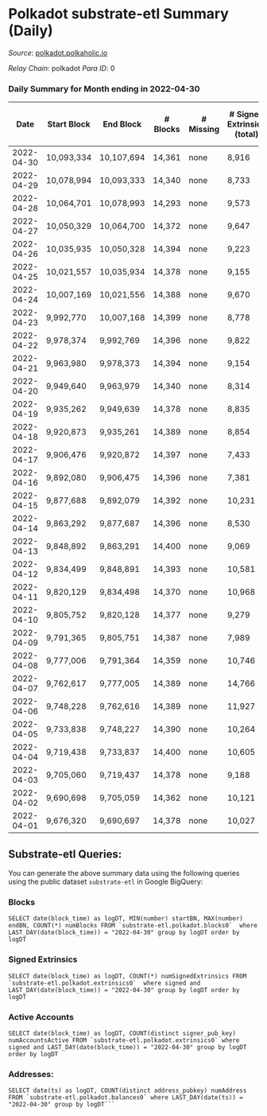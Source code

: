 # Polkadot substrate-etl Summary (Daily)

_Source_: [polkadot.polkaholic.io](https://polkadot.polkaholic.io)

*Relay Chain*: polkadot
*Para ID*: 0



### Daily Summary for Month ending in 2022-04-30


| Date | Start Block | End Block | # Blocks | # Missing | # Signed Extrinsics (total) | # Active Accounts | # Addresses with Balances | # Events | # Transfers | # XCM Transfers In | # XCM Transfers Out |
| ---- | ----------- | --------- | -------- | --------- | --------------------------- | ----------------- | ------------------------- | -------- | ----------- | ------------------ | ------------------- |
| 2022-04-30 | 10,093,334 | 10,107,694 | 14,361 | none  | 8,916 | 3,960 | 966,416 | 290,424 | 7,583 ($69,471,527.47) |   |   |
| 2022-04-29 | 10,078,994 | 10,093,333 | 14,340 | none  | 8,733 | 4,072 |  | 289,097 | 7,504 ($183,060,169.12) |   |   |
| 2022-04-28 | 10,064,701 | 10,078,993 | 14,293 | none  | 9,573 | 4,611 |  | 293,090 | 8,420 ($74,580,250.37) |   |   |
| 2022-04-27 | 10,050,329 | 10,064,700 | 14,372 | none  | 9,647 | 4,698 |  | 297,606 | 8,570 ($128,410,298.27) |   |   |
| 2022-04-26 | 10,035,935 | 10,050,328 | 14,394 | none  | 9,223 | 4,202 |  | 292,731 | 8,296 ($111,745,235.89) |   |   |
| 2022-04-25 | 10,021,557 | 10,035,934 | 14,378 | none  | 9,155 | 4,291 |  | 296,528 | 8,186 ($94,285,536.42) |   |   |
| 2022-04-24 | 10,007,169 | 10,021,556 | 14,388 | none  | 9,670 | 5,029 |  | 297,113 | 8,397 ($70,851,931.83) |   |   |
| 2022-04-23 | 9,992,770 | 10,007,168 | 14,399 | none  | 8,778 | 3,854 |  | 294,431 | 7,768 ($76,892,478.58) |   |   |
| 2022-04-22 | 9,978,374 | 9,992,769 | 14,396 | none  | 9,822 | 4,091 |  | 312,070 | 8,906 ($94,894,744.29) |   |   |
| 2022-04-21 | 9,963,980 | 9,978,373 | 14,394 | none  | 9,154 | 4,011 |  | 297,681 | 8,900 ($80,295,770.21) |   |   |
| 2022-04-20 | 9,949,640 | 9,963,979 | 14,340 | none  | 8,314 | 3,728 |  | 289,117 | 7,044 ($692,317,827.10) |   |   |
| 2022-04-19 | 9,935,262 | 9,949,639 | 14,378 | none  | 8,835 | 3,838 |  | 291,067 | 7,687 ($423,452,473.42) |   |   |
| 2022-04-18 | 9,920,873 | 9,935,261 | 14,389 | none  | 8,854 | 3,833 |  | 292,668 | 7,585 ($83,065,906.03) |   |   |
| 2022-04-17 | 9,906,476 | 9,920,872 | 14,397 | none  | 7,433 | 3,335 |  | 283,516 | 6,707 ($45,739,242.21) |   |   |
| 2022-04-16 | 9,892,080 | 9,906,475 | 14,396 | none  | 7,381 | 3,322 |  | 280,422 | 6,409 ($45,325,519.60) |   |   |
| 2022-04-15 | 9,877,688 | 9,892,079 | 14,392 | none  | 10,231 | 5,123 |  | 306,577 | 9,032 ($254,619,795.47) |   |   |
| 2022-04-14 | 9,863,292 | 9,877,687 | 14,396 | none  | 8,530 | 3,869 |  | 304,628 | 7,343 ($110,777,866.21) |   |   |
| 2022-04-13 | 9,848,892 | 9,863,291 | 14,400 | none  | 9,069 | 4,130 |  | 300,864 | 7,880 ($443,723,340.34) |   |   |
| 2022-04-12 | 9,834,499 | 9,848,891 | 14,393 | none  | 10,581 | 4,536 |  | 311,588 | 9,107 ($171,253,608.10) |   |   |
| 2022-04-11 | 9,820,129 | 9,834,498 | 14,370 | none  | 10,968 | 4,617 |  | 306,157 | 9,843 ($172,123,298.79) |   |   |
| 2022-04-10 | 9,805,752 | 9,820,128 | 14,377 | none  | 9,279 | 4,132 |  | 292,991 | 8,030 ($84,885,668.12) |   |   |
| 2022-04-09 | 9,791,365 | 9,805,751 | 14,387 | none  | 7,989 | 3,703 |  | 283,030 | 6,793 ($111,552,513.29) |   |   |
| 2022-04-08 | 9,777,006 | 9,791,364 | 14,359 | none  | 10,746 | 4,190 |  | 298,728 | 8,271 ($93,317,802.48) |   |   |
| 2022-04-07 | 9,762,617 | 9,777,005 | 14,389 | none  | 14,766 | 6,438 |  | 327,429 | 12,410 ($97,354,764.68) |   |   |
| 2022-04-06 | 9,748,228 | 9,762,616 | 14,389 | none  | 11,927 | 5,598 |  | 310,625 | 10,577 ($215,431,290.98) |   |   |
| 2022-04-05 | 9,733,838 | 9,748,227 | 14,390 | none  | 10,264 | 4,637 |  | 297,957 | 8,898 ($148,338,991.72) |   |   |
| 2022-04-04 | 9,719,438 | 9,733,837 | 14,400 | none  | 10,605 | 5,288 |  | 304,911 | 9,201 ($204,585,903.06) |   |   |
| 2022-04-03 | 9,705,060 | 9,719,437 | 14,378 | none  | 9,188 | 4,271 |  | 289,974 | 7,723 ($100,615,642.48) |   |   |
| 2022-04-02 | 9,690,698 | 9,705,059 | 14,362 | none  | 10,121 | 4,655 |  | 297,757 | 9,235 ($161,761,522.46) |   |   |
| 2022-04-01 | 9,676,320 | 9,690,697 | 14,378 | none  | 10,027 | 4,734 |  | 286,617 | 9,244 ($124,538,962.15) |   |   |

## Substrate-etl Queries:
You can generate the above summary data using the following queries using the public dataset `substrate-etl` in Google BigQuery:


### Blocks
```
SELECT date(block_time) as logDT, MIN(number) startBN, MAX(number) endBN, COUNT(*) numBlocks FROM `substrate-etl.polkadot.blocks0`  where LAST_DAY(date(block_time)) = "2022-04-30" group by logDT order by logDT
```


### Signed Extrinsics
```
SELECT date(block_time) as logDT, COUNT(*) numSignedExtrinsics FROM `substrate-etl.polkadot.extrinsics0`  where signed and LAST_DAY(date(block_time)) = "2022-04-30" group by logDT order by logDT
```


### Active Accounts
```
SELECT date(block_time) as logDT, COUNT(distinct signer_pub_key) numAccountsActive FROM `substrate-etl.polkadot.extrinsics0` where signed and LAST_DAY(date(block_time)) = "2022-04-30" group by logDT order by logDT
```


### Addresses:
```
SELECT date(ts) as logDT, COUNT(distinct address_pubkey) numAddress FROM `substrate-etl.polkadot.balances0` where LAST_DAY(date(ts)) = "2022-04-30" group by logDT```

